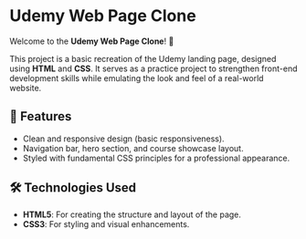 # Udemy Web Page Clone  

Welcome to the **Udemy Web Page Clone**! 🎉  

This project is a basic recreation of the Udemy landing page, designed using **HTML** and **CSS**. It serves as a practice project to strengthen front-end development skills while emulating the look and feel of a real-world website.  

## 🌟 Features  
- Clean and responsive design (basic responsiveness).  
- Navigation bar, hero section, and course showcase layout.  
- Styled with fundamental CSS principles for a professional appearance.  

## 🛠️ Technologies Used  
- **HTML5**: For creating the structure and layout of the page.  
- **CSS3**: For styling and visual enhancements.  


